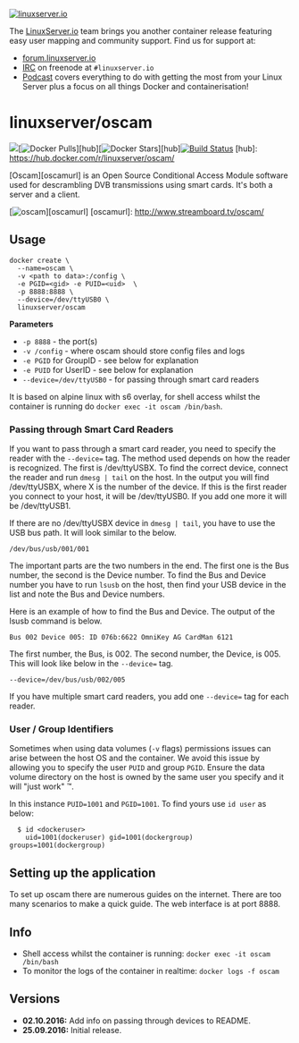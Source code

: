 [linuxserverurl]: https://linuxserver.io
[forumurl]: https://forum.linuxserver.io
[ircurl]: https://www.linuxserver.io/irc/
[podcasturl]: https://www.linuxserver.io/podcast/

[![linuxserver.io](https://raw.githubusercontent.com/linuxserver/docker-templates/master/linuxserver.io/img/linuxserver_medium.png)][linuxserverurl]

The [LinuxServer.io][linuxserverurl] team brings you another container release featuring easy user mapping and community support. Find us for support at:
* [forum.linuxserver.io][forumurl]
* [IRC][ircurl] on freenode at `#linuxserver.io`
* [Podcast][podcasturl] covers everything to do with getting the most from your Linux Server plus a focus on all things Docker and containerisation!

# linuxserver/oscam
[![](https://images.microbadger.com/badges/image/linuxserver/oscam.svg)](https://microbadger.com/images/linuxserver/oscam "Get your own image badge on microbadger.com")[![Docker Pulls](https://img.shields.io/docker/pulls/linuxserver/oscam.svg)][hub][![Docker Stars](https://img.shields.io/docker/stars/linuxserver/oscam.svg)][hub][![Build Status](http://jenkins.linuxserver.io:8080/buildStatus/icon?job=Dockers/LinuxServer.io/linuxserver-oscam)](http://jenkins.linuxserver.io:8080/job/Dockers/job/LinuxServer.io/job/linuxserver-oscam/)
[hub]: https://hub.docker.com/r/linuxserver/oscam/

[Oscam][oscamurl] is an Open Source Conditional Access Module software used for descrambling DVB transmissions using smart cards. It's both a server and a client.

[![oscam](http://download.oscam.cc/images/Logo.png)][oscamurl]
[oscamurl]: http://www.streamboard.tv/oscam/

## Usage

```
docker create \
  --name=oscam \
  -v <path to data>:/config \
  -e PGID=<gid> -e PUID=<uid>  \
  -p 8888:8888 \
  --device=/dev/ttyUSB0 \
  linuxserver/oscam
```

**Parameters**

* `-p 8888` - the port(s)
* `-v /config` - where oscam should store config files and logs
* `-e PGID` for GroupID - see below for explanation
* `-e PUID` for UserID - see below for explanation
* `--device=/dev/ttyUSB0` - for passing through smart card readers

It is based on alpine linux with s6 overlay, for shell access whilst the container is running do `docker exec -it oscam /bin/bash`.

### Passing through Smart Card Readers

If you want to pass through a smart card reader, you need to specify the reader with the `--device=` tag. The method used depends on how the reader is recognized. 
The first is /dev/ttyUSBX. To find the correct device, connect the reader and run `dmesg | tail` on the host. In the output you will find /dev/ttyUSBX, where X is the number of the device. If this is the first reader you connect to your host, it will be /dev/ttyUSB0. If you add one more it will be /dev/ttyUSB1.

If there are no /dev/ttyUSBX device in `dmesg | tail`, you have to use the USB bus path. It will look similar to the below.
 
`/dev/bus/usb/001/001`

The important parts are the two numbers in the end. The first one is the Bus number, the second is the Device number. To find the Bus and Device number you have to run `lsusb` on the host, then find your USB device in the list and note the Bus and Device numbers.

Here is an example of how to find the Bus and Device. The output of the lsusb command is below.

`Bus 002 Device 005: ID 076b:6622 OmniKey AG CardMan 6121`

The first number, the Bus, is 002. The second number, the Device, is 005. This will look like below in the `--device=` tag.

`--device=/dev/bus/usb/002/005`

If you have multiple smart card readers, you add one `--device=` tag for each reader.

### User / Group Identifiers

Sometimes when using data volumes (`-v` flags) permissions issues can arise between the host OS and the container. We avoid this issue by allowing you to specify the user `PUID` and group `PGID`. Ensure the data volume directory on the host is owned by the same user you specify and it will "just work" ™.

In this instance `PUID=1001` and `PGID=1001`. To find yours use `id user` as below:

```
  $ id <dockeruser>
    uid=1001(dockeruser) gid=1001(dockergroup) groups=1001(dockergroup)
```

## Setting up the application

To set up oscam there are numerous guides on the internet. There are too many scenarios to make a quick guide.
The web interface is at port 8888.


## Info

* Shell access whilst the container is running: `docker exec -it oscam /bin/bash`
* To monitor the logs of the container in realtime: `docker logs -f oscam`

## Versions

+ **02.10.2016:** Add info on passing through devices to README.
+ **25.09.2016:** Initial release.
